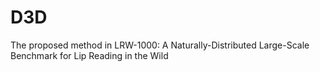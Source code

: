 # D3D
The proposed method in LRW-1000: A Naturally-Distributed Large-Scale Benchmark for Lip Reading in the Wild 
